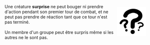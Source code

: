 <div class="warning" style='background-color:var(--bg); border-left: solid var(--title) 4px; border-radius: 4px;'>
<p style='padding:0.7em; margin-left:0.7em; display: inline-block;'>
<img src="../../Illustrations/Conditions/Confused.png" style="width:20%;  float:right; padding:0.7em">
Une créature <b>surprise</b> ne peut bouger ni prendre d'action pendant son premier tour de combat, et ne peut pas prendre de réaction tant que ce tour n'est pas terminé.<br><br>
Un membre d'un groupe peut être surpris même si les autres ne le sont pas.<br>
</p>
</div>
